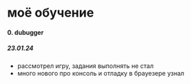 # моё обучение
#### 0. dubugger 
##### 23.01.24

- рассмотрел игру, задания выполнять не стал
- много нового про консоль и отладку в брауезере узнал  

